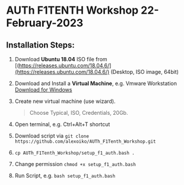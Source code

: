 AUTh F1TENTH Workshop 22-February-2023
===

Installation Steps:
---

1) Download **Ubuntu 18.04** ISO file from [(https://releases.ubuntu.com/18.04.6/](https://releases.ubuntu.com/18.04.6/)
(Desktop, ISO image, 64bit)

2) Download and Install a **Virtual Machine**, e.g. Vmware Workstation [Download for Windows](https://www.vmware.com/products/workstation-pro/workstation-pro-evaluation.html)

3) Create new virtual machine (use wizard).

    > Choose Typical, ISO, Credentials, 20Gb.

4) Open terminal, e.g. Ctrl+Alt+T shortcut

5) Download script via ``git clone https://github.com/alexoiko/AUTh_F1Tenth_Workshop.git``
6) `cp AUTh_F1Tenth_Workshop/setup_f1_auth.bash .`

6) Change permission ``chmod +x setup_f1_auth.bash``

7) Run Script, e.g. ``bash setup_f1_auth.bash``
